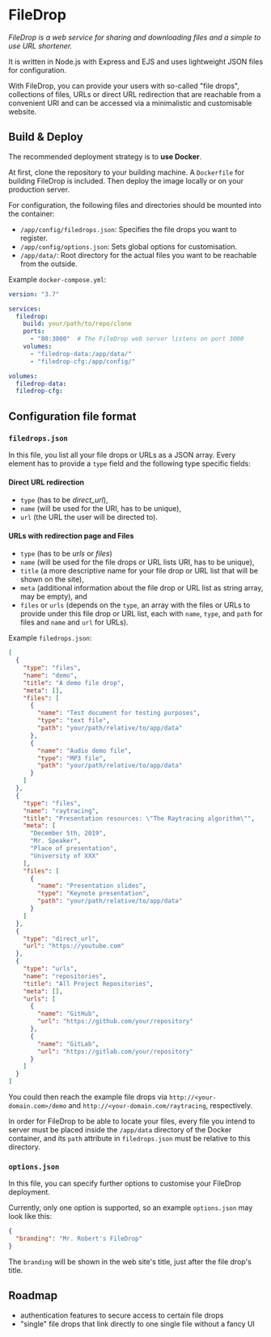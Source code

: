 # FileDrop
*FileDrop is a web service for sharing and downloading files and a simple to use URL shortener.*

It is written in Node.js with Express and EJS and uses lightweight JSON files for configuration.

With FileDrop, you can provide your users with so-called "file drops", collections of files, URLs or direct URL redirection that are reachable from a convenient URI and can be accessed via a minimalistic and customisable website. 

## Build & Deploy
The recommended deployment strategy is to **use Docker**.

At first, clone the repository to your building machine.
A `Dockerfile` for building FileDrop is included.
Then deploy the image locally or on your production server.

For configuration, the following files and directories should be mounted into the container:
- `/app/config/filedrops.json`: Specifies the file drops you want to register.
- `/app/config/options.json`: Sets global options for customisation.
- `/app/data/`: Root directory for the actual files you want to be reachable from the outside.

Example `docker-compose.yml`:

```yaml
version: "3.7"

services:
  filedrop:
    build: your/path/to/repo/clone
    ports:
      - "80:3000"  # The FileDrop web server listens on port 3000
    volumes:
      - "filedrop-data:/app/data/"
      - "filedrop-cfg:/app/config/"

volumes:
  filedrop-data:
  filedrop-cfg:
```

## Configuration file format

### `filedrops.json`

In this file, you list all your file drops or URLs as a JSON array. Every element has to provide a `type` field and the following type specific fields:

#### Direct URL redirection

- `type` (has to be *direct_url*),
- `name` (will be used for the URI, has to be unique),
- `url` (the URL the user will be directed to).

#### URLs with redirection page and Files

- `type` (has to be *urls* or *files*)
- `name` (will be used for the file drops or URL lists URI, has to be unique), 
- `title` (a more descriptive name for your file drop or URL list that will be shown on the site),
- `meta` (additional information about the file drop or URL list as string array, may be empty), and
- `files` or `urls` (depends on the `type`, an array with the files or URLs to provide under this file drop or URL list, each with `name`, `type`, and `path` for files and `name` and `url` for URLs).

Example `filedrops.json`:

```json
[
  {
    "type": "files",
    "name": "demo",
    "title": "A demo file drop",
    "meta": [],
    "files": [
      {
        "name": "Test document for testing purposes",
        "type": "text file",
        "path": "your/path/relative/to/app/data"
      },
      {
        "name": "Audio demo file",
        "type": "MP3 file",
        "path": "your/path/relative/to/app/data"
      }
    ]
  },
  {
    "type": "files",
    "name": "raytracing",
    "title": "Presentation resources: \"The Raytracing algorithm\"",
    "meta": [
      "December 5th, 2019",
      "Mr. Speaker",
      "Place of presentation",
      "University of XXX"
    ],
    "files": [
      {
        "name": "Presentation slides",
        "type": "Keynote presentation",
        "path": "your/path/relative/to/app/data"
      }
    ]
  },
  {
    "type": "direct_url",
    "url": "https://youtube.com"
  },
  {
    "type": "urls",
    "name": "repositories",
    "title": "All Project Repositories",
    "meta": [],
    "urls": [
      {
        "name": "GitHub",
        "url": "https://github.com/your/repository"
      },
      {
        "name": "GitLab",
        "url": "https://gitlab.com/your/repository"
      }
    ]
  }
]
```

You could then reach the example file drops via `http://<your-domain.com>/demo` and `http://<your-domain.com/raytracing`, respectively.

In order for FileDrop to be able to locate your files, every file you intend to server must be placed inside the `/app/data` directory of the Docker container, and its `path` attribute in `filedrops.json` must be relative to this directory.
      
### `options.json`
In this file, you can specify further options to customise your FileDrop deployment.

Currently, only one option is supported, so an example `options.json` may look like this:

```json
{
  "branding": "Mr. Robert's FileDrop"
}
```

The `branding` will be shown in the web site's title, just after the file drop's title.

## Roadmap

- authentication features to secure access to certain file drops 
- "single" file drops that link directly to one single file without a fancy UI

